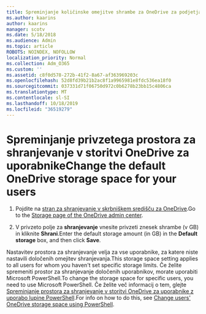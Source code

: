 ```yaml
---
title: Spreminjanje količinske omejitve shrambe za OneDrive za podjetja
ms.author: kaarins
author: kaarins
manager: scotv
ms.date: 5/18/2018
ms.audience: Admin
ms.topic: article
ROBOTS: NOINDEX, NOFOLLOW
localization_priority: Normal
ms.collection: Adm_O365
ms.custom: ''
ms.assetid: c8f0d578-272b-41f2-8a67-af363969203c
ms.openlocfilehash: 52d8fd39b21b2ac8f1a9965981e8fdc536ea18f0
ms.sourcegitcommit: 037331d71f06750d972c0b6278b23bb15c4806ca
ms.translationtype: MT
ms.contentlocale: sl-SI
ms.lasthandoff: 10/18/2019
ms.locfileid: "36519279"
---
```

# <a name="change-the-default-onedrive-storage-space-for-your-users"></a><span data-ttu-id="8bedc-102">Spreminjanje privzetega prostora za shranjevanje v storitvi OneDrive za uporabnike</span><span class="sxs-lookup"><span data-stu-id="8bedc-102">Change the default OneDrive storage space for your users</span></span>

1. <span data-ttu-id="8bedc-103">Pojdite na [stran za shranjevanje v skrbniškem središču za OneDrive](https://admin.onedrive.com/?v=StorageSettings).</span><span class="sxs-lookup"><span data-stu-id="8bedc-103">Go to the [Storage page of the OneDrive admin center](https://admin.onedrive.com/?v=StorageSettings).</span></span>
    
2. <span data-ttu-id="8bedc-104">V privzeto polje za **shranjevanje** vnesite privzeti znesek shrambe (v GB) in kliknite **Shrani**.</span><span class="sxs-lookup"><span data-stu-id="8bedc-104">Enter the default storage amount (in GB) in the **Default storage** box, and then click **Save**.</span></span>
    
<span data-ttu-id="8bedc-105">Nastavitev prostora za shranjevanje velja za vse uporabnike, za katere niste nastavili določenih omejitev shranjevanja.</span><span class="sxs-lookup"><span data-stu-id="8bedc-105">This storage space setting applies to all users for whom you haven't set specific storage limits.</span></span> <span data-ttu-id="8bedc-106">Če želite spremeniti prostor za shranjevanje določenih uporabnikov, morate uporabiti Microsoft PowerShell.</span><span class="sxs-lookup"><span data-stu-id="8bedc-106">To change the storage space for specific users, you need to use Microsoft PowerShell.</span></span> <span data-ttu-id="8bedc-107">Če želite več informacij o tem, glejte [Spreminjanje prostora za shranjevanje v storitvi OneDrive za uporabnike z uporabo lupine PowerShell](https://go.microsoft.com/fwlink/?linkid=866402).</span><span class="sxs-lookup"><span data-stu-id="8bedc-107">For info on how to do this, see [Change users' OneDrive storage space using PowerShell](https://go.microsoft.com/fwlink/?linkid=866402).</span></span>
  

